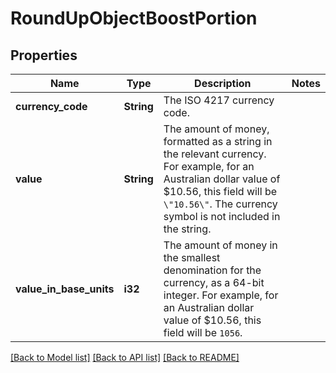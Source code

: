 # RoundUpObjectBoostPortion

## Properties

Name | Type | Description | Notes
------------ | ------------- | ------------- | -------------
**currency_code** | **String** | The ISO 4217 currency code.  | 
**value** | **String** | The amount of money, formatted as a string in the relevant currency. For example, for an Australian dollar value of $10.56, this field will be `\"10.56\"`. The currency symbol is not included in the string.  | 
**value_in_base_units** | **i32** | The amount of money in the smallest denomination for the currency, as a 64-bit integer.  For example, for an Australian dollar value of $10.56, this field will be `1056`.  | 

[[Back to Model list]](../README.md#documentation-for-models) [[Back to API list]](../README.md#documentation-for-api-endpoints) [[Back to README]](../README.md)


